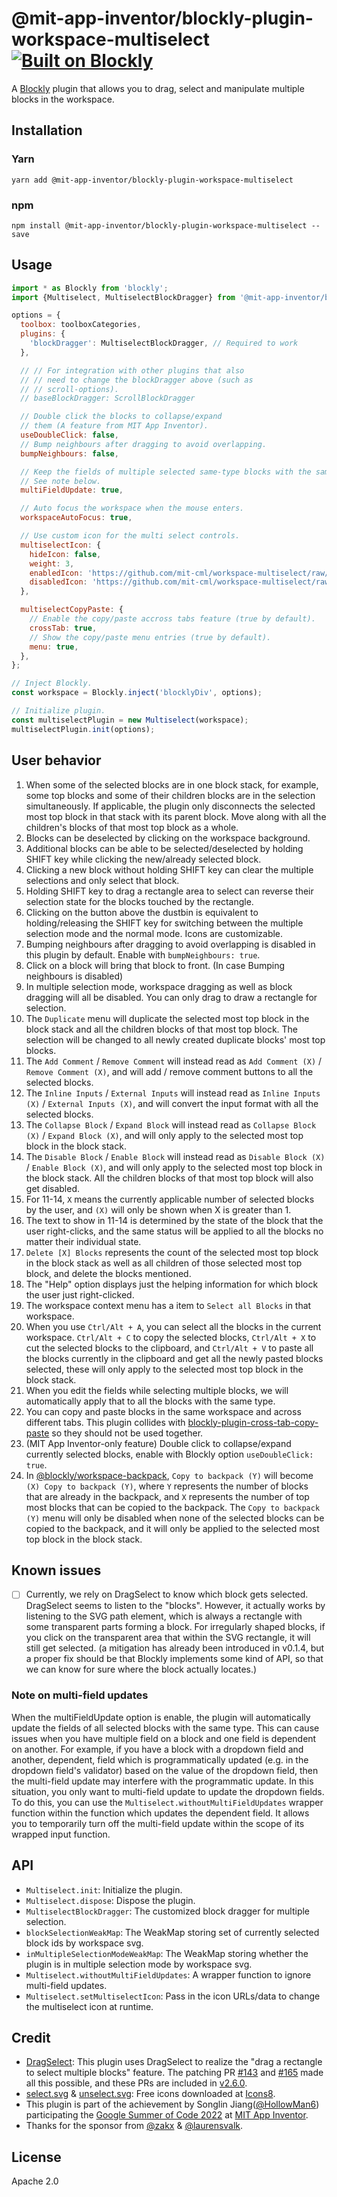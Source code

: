 # @mit-app-inventor/blockly-plugin-workspace-multiselect [![Built on Blockly](https://tinyurl.com/built-on-blockly)](https://github.com/google/blockly)

A [Blockly](https://www.npmjs.com/package/blockly) plugin that allows you to drag, select and manipulate multiple blocks in the workspace.

## Installation

### Yarn
```
yarn add @mit-app-inventor/blockly-plugin-workspace-multiselect
```

### npm
```
npm install @mit-app-inventor/blockly-plugin-workspace-multiselect --save
```

## Usage

```js
import * as Blockly from 'blockly';
import {Multiselect, MultiselectBlockDragger} from '@mit-app-inventor/blockly-plugin-workspace-multiselect';

options = {
  toolbox: toolboxCategories,
  plugins: {
    'blockDragger': MultiselectBlockDragger, // Required to work
  },

  // // For integration with other plugins that also
  // // need to change the blockDragger above (such as
  // // scroll-options).
  // baseBlockDragger: ScrollBlockDragger

  // Double click the blocks to collapse/expand
  // them (A feature from MIT App Inventor).
  useDoubleClick: false,
  // Bump neighbours after dragging to avoid overlapping.
  bumpNeighbours: false,

  // Keep the fields of multiple selected same-type blocks with the same value
  // See note below.  
  multiFieldUpdate: true,

  // Auto focus the workspace when the mouse enters.
  workspaceAutoFocus: true,

  // Use custom icon for the multi select controls.
  multiselectIcon: {
    hideIcon: false,
    weight: 3,
    enabledIcon: 'https://github.com/mit-cml/workspace-multiselect/raw/main/test/media/select.svg',
    disabledIcon: 'https://github.com/mit-cml/workspace-multiselect/raw/main/test/media/unselect.svg',
  },

  multiselectCopyPaste: {
    // Enable the copy/paste accross tabs feature (true by default).
    crossTab: true,
    // Show the copy/paste menu entries (true by default).
    menu: true,
  },
};

// Inject Blockly.
const workspace = Blockly.inject('blocklyDiv', options);

// Initialize plugin.
const multiselectPlugin = new Multiselect(workspace);
multiselectPlugin.init(options);
```

## User behavior
1. When some of the selected blocks are in one block stack, for example, some top blocks and some of their children blocks are in the selection simultaneously. If applicable, the plugin only disconnects the selected most top block in that stack with its parent block. Move along with all the children's blocks of that most top block as a whole.
2. Blocks can be deselected by clicking on the workspace background.
3. Additional blocks can be able to be selected/deselected by holding SHIFT key while clicking the new/already selected block.
4. Clicking a new block without holding SHIFT key can clear the multiple selections and only select that block.
5. Holding SHIFT key to drag a rectangle area to select can reverse their selection state for the blocks touched by the rectangle.
6. Clicking on the button above the dustbin is equivalent to holding/releasing the SHIFT key for switching between the multiple selection mode and the normal mode. Icons are customizable.
7. Bumping neighbours after dragging to avoid overlapping is disabled in this plugin by default. Enable with `bumpNeighbours: true`.
8. Click on a block will bring that block to front. (In case Bumping neighbours is disabled)
9.  In multiple selection mode, workspace dragging as well as block dragging will all be disabled. You can only drag to draw a rectangle for selection.
10. The `Duplicate` menu will duplicate the selected most top block in the block stack and all the children blocks of that most top block. The selection will be changed to all newly created duplicate blocks' most top blocks.
11. The `Add Comment` / `Remove Comment` will instead read as `Add Comment (X)` / `Remove Comment (X)`, and will add / remove comment buttons to all the selected blocks.
12. The `Inline Inputs` / `External Inputs` will instead read as `Inline Inputs (X)` / `External Inputs (X)`, and will convert the input format with all the selected blocks.
13. The `Collapse Block` / `Expand Block` will instead read as `Collapse Block (X)` / `Expand Block (X)`, and will only apply to the selected most top block in the block stack.
14. The `Disable Block` / `Enable Block` will instead read as `Disable Block (X)` / `Enable Block (X)`, and will only apply to the selected most top block in the block stack. All the children blocks of that most top block will also get disabled.
15. For 11-14, `X` means the currently applicable number of selected blocks by the user, and `(X)` will only be shown when X is greater than 1.
16. The text to show in 11-14 is determined by the state of the block that the user right-clicks, and the same status will be applied to all the blocks no matter their individual state.
17. `Delete [X] Blocks` represents the count of the selected most top block in the block stack as well as all children of those selected most top block, and delete the blocks mentioned.
18. The "Help" option displays just the helping information for which block the user just right-clicked.
19. The workspace context menu has a item to `Select all Blocks` in that workspace.
20. When you use `Ctrl/Alt + A`, you can select all the blocks in the current workspace. `Ctrl/Alt + C` to copy the selected blocks, `Ctrl/Alt + X` to cut the selected blocks to the clipboard, and `Ctrl/Alt + V` to paste all the blocks currently in the clipboard and get all the newly pasted blocks selected, these will only apply to the selected most top block in the block stack.
21. When you edit the fields while selecting multiple blocks, we will automatically apply that to all the blocks with the same type.
22. You can copy and paste blocks in the same workspace and across different tabs. This plugin collides with [blockly-plugin-cross-tab-copy-paste](https://www.npmjs.com/package/@blockly/plugin-cross-tab-copy-paste) so they should not be used together.
23. (MIT App Inventor-only feature) Double click to collapse/expand currently selected blocks, enable with Blockly option `useDoubleClick: true`.
24. In [@blockly/workspace-backpack](https://www.npmjs.com/package/@blockly/workspace-backpack), `Copy to backpack (Y)` will become `(X) Copy to backpack (Y)`, where `Y` represents the number of blocks that are already in the backpack, and `X` represents the number of top most blocks that can be copied to the backpack. The `Copy to backpack (Y)` menu will only be disabled when none of the selected blocks can be copied to the backpack, and it will only be applied to the selected most top block in the block stack.

## Known issues
- [ ] Currently, we rely on DragSelect to know which block gets selected. DragSelect seems to listen to the "blocks". However, it actually works by listening to the SVG path element, which is always a rectangle with some transparent parts forming a block. For irregularly shaped blocks, if you click on the transparent area that within the SVG rectangle, it will still get selected. (a mitigation has already been introduced in v0.1.4, but a proper fix should be that Blockly implements some kind of API, so that we can know for sure where the block actually locates.)

### Note on multi-field updates
When the multiFieldUpdate option is enable, the plugin will automatically update the fields of all selected blocks with the
same type. This can cause issues when you have multiple field on a block and one field is dependent on another. 
For example, if you have a block with a dropdown field and another, dependent, field which is programmatically updated 
(e.g. in the dropdown field's validator) based on the value of the dropdown field, then the
 multi-field update may interfere with the programmatic update.  In this situation, you only want to multi-field
update to update the dropdown fields. To do this, you can use the `Multiselect.withoutMultiFieldUpdates` wrapper function
within the function which updates the dependent field.  It allows you to temporarily turn off the multi-field update within the
scope of its wrapped input function.

## API

- `Multiselect.init`: Initialize the plugin.
- `Multiselect.dispose`: Dispose the plugin.
- `MultiselectBlockDragger`: The customized block dragger for multiple selection.
- `blockSelectionWeakMap`: The WeakMap storing set of currently selected block ids by workspace svg.
- `inMultipleSelectionModeWeakMap`: The WeakMap storing whether the plugin is in multiple selection mode by workspace svg.
- `Multiselect.withoutMultiFieldUpdates`: A wrapper function to ignore multi-field updates.
- `Multiselect.setMultiselectIcon`: Pass in the icon URLs/data to change the multiselect icon at runtime.

## Credit
- [DragSelect](https://github.com/ThibaultJanBeyer/DragSelect): This plugin uses DragSelect to realize the "drag a rectangle to select multiple blocks" feature. The patching PR [#143](https://github.com/ThibaultJanBeyer/DragSelect/pull/143) and [#165](https://github.com/ThibaultJanBeyer/DragSelect/pull/165) made all this possible, and these PRs are included in [v2.6.0](https://github.com/ThibaultJanBeyer/DragSelect/releases/tag/v2.6.0).
- [select.svg](test/media/select.svg) & [unselect.svg](test/media/unselect.svg): Free icons downloaded at [Icons8](https://icons8.com).
- This plugin is part of the achievement by Songlin Jiang([@HollowMan6](https://github.com/HollowMan6)) participating the [Google Summer of Code 2022](https://summerofcode.withgoogle.com/programs/2022/projects/9wF06HWE) at [MIT App Inventor](https://github.com/mit-cml).
- Thanks for the sponsor from [@zakx](https://github.com/zakx) & [@laurensvalk](https://github.com/laurensvalk).

## License
Apache 2.0
